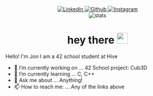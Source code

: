 <div id="header" align="center">
	<div id="badges">
		<a href="https://linkedin.com/in/jonni-le">
			<img alt="Linkedin" src="https://img.shields.io/badge/Linkedin-blue?style=for-the-badge&logo=linkedin&logoColor=white"/>
		</a>
		<a href="https://github.com/jontssu/">
			<img alt="Github" src="https://img.shields.io/badge/Github-black?style=for-the-badge&logo=github&logoColor=white"/>
		</a>
		<a href="https://www.instagram.com/jontssu/">
			<img alt="Instagram" src="https://img.shields.io/badge/Instagram-orange?style=for-the-badge&logo=instagram&logoColor=white"/>
		</a>
	</div>
	<img alt="stats" src="https://komarev.com/ghpvc/?username=jontssu&style=flat-square&color=blue"/>
	<h1>
		hey there
		<img src="https://media.giphy.com/media/hvRJCLFzcasrR4ia7z/giphy.gif" width="30px"/>
	</h1>
</div>

Hello! I'm Jon
I am a 42 school student at Hive

- 🔭 I’m currently working on ... 42 School project: Cub3D
- 🌱 I’m currently learning ... C, C++
- 💬 Ask me about ... Anything!
- 📫 How to reach me: ... Any of the links above

